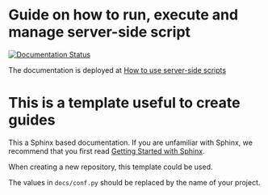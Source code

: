 # Guide on how to run, execute and manage server-side script

[![Documentation Status](https://readthedocs.org/projects/omero-guide-scripts/badge/?version=latest)](https://omero-guides.readthedocs.io/en/latest/scripts/docs/index.html)

The documentation is deployed at [How to use server-side scripts](https://omero-guides.readthedocs.io/en/latest/scripts/docs/index.html)

# This is a template useful to create guides

This a Sphinx based documentation. 
If you are unfamiliar with Sphinx, we recommend that you first read 
[Getting Started with Sphinx](https://docs.readthedocs.io/en/stable/intro/getting-started-with-sphinx.html).

When creating a new repository, this template could be used.

The values in ``docs/conf.py`` should be replaced by the name of your project.
